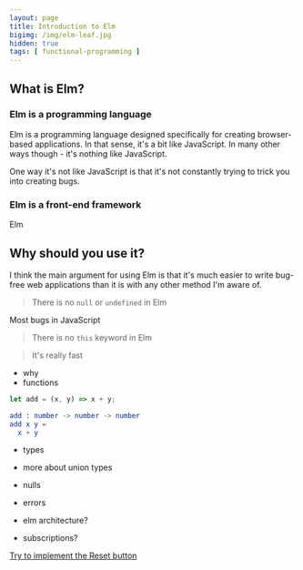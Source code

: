 ```yaml
---
layout: page
title: Introduction to Elm
bigimg: /img/elm-leaf.jpg
hidden: true
tags: [ functional-programming ]
---
```


## What is Elm?

### Elm is a programming language

Elm is a programming language designed specifically for creating browser-based applications. In that sense, it's a bit like JavaScript. In many other ways though - it's nothing like JavaScript. 

One way it's not like JavaScript is that it's not constantly trying to trick you into creating bugs.

### Elm is a front-end framework

Elm 

## Why should you use it?

I think the main argument for using Elm is that it's much easier to write bug-free web applications than it is with any other method I'm aware of.

> There is no `null` or `undefined` in Elm

Most bugs in JavaScript 

> There is no `this` keyword in Elm

> It's really fast

- why
- functions

```javascript
let add = (x, y) => x + y;
```

```elm
add : number -> number -> number
add x y = 
  x + y
```

- types

- more about union types
- nulls
- errors

- elm architecture?
- subscriptions?

[Try to implement the Reset button](https://ellie-app.com/b3DHf8863a1/0)
